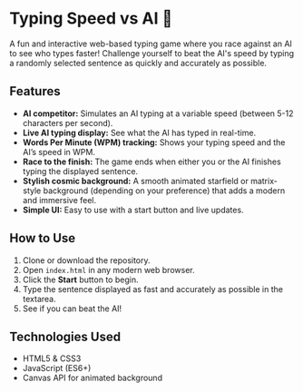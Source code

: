 # Typing Speed vs AI 🤖

A fun and interactive web-based typing game where you race against an AI to see who types faster! Challenge yourself to beat the AI's speed by typing a randomly selected sentence as quickly and accurately as possible.


## Features

- **AI competitor:** Simulates an AI typing at a variable speed (between 5-12 characters per second).
- **Live AI typing display:** See what the AI has typed in real-time.
- **Words Per Minute (WPM) tracking:** Shows your typing speed and the AI’s speed in WPM.
- **Race to the finish:** The game ends when either you or the AI finishes typing the displayed sentence.
- **Stylish cosmic background:** A smooth animated starfield or matrix-style background (depending on your preference) that adds a modern and immersive feel.
- **Simple UI:** Easy to use with a start button and live updates.

## How to Use

1. Clone or download the repository.
2. Open `index.html` in any modern web browser.
3. Click the **Start** button to begin.
4. Type the sentence displayed as fast and accurately as possible in the textarea.
5. See if you can beat the AI!

## Technologies Used

- HTML5 & CSS3
- JavaScript (ES6+)
- Canvas API for animated background
